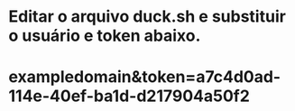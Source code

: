 # Editar o arquivo duck.sh e substituir o usuário e token abaixo.
# exampledomain&token=a7c4d0ad-114e-40ef-ba1d-d217904a50f2

